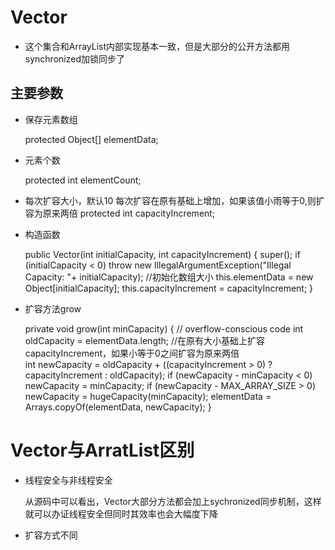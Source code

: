 # Vector
* 这个集合和ArrayList内部实现基本一致，但是大部分的公开方法都用synchronized加锁同步了
## 主要参数

* 保存元素数组

    protected Object[] elementData;


* 元素个数
	
    protected int elementCount;

* 每次扩容大小，默认10
	每次扩容在原有基础上增加，如果该值小雨等于0,则扩容为原来两倍
    protected int capacityIncrement;

* 构造函数

    
    public Vector(int initialCapacity, int capacityIncrement) {
    super();
    if (initialCapacity < 0)
    throw new IllegalArgumentException("Illegal Capacity: "+
       initialCapacity);
	//初始化数组大小
    this.elementData = new Object[initialCapacity];
    this.capacityIncrement = capacityIncrement;
    }


* 扩容方法grow


    private void grow(int minCapacity) {
    // overflow-conscious code
    int oldCapacity = elementData.length;
	//在原有大小基础上扩容capacityIncrement，如果小等于0之间扩容为原来两倍	
    int newCapacity = oldCapacity + ((capacityIncrement > 0) ?
     capacityIncrement : oldCapacity);
    if (newCapacity - minCapacity < 0)
    newCapacity = minCapacity;
    if (newCapacity - MAX_ARRAY_SIZE > 0)
    newCapacity = hugeCapacity(minCapacity);
    elementData = Arrays.copyOf(elementData, newCapacity);
    }


# Vector与ArratList区别

* 线程安全与非线程安全

	从源码中可以看出，Vector大部分方法都会加上sychronized同步机制，这样就可以办证线程安全但同时其效率也会大幅度下降

* 扩容方式不同

